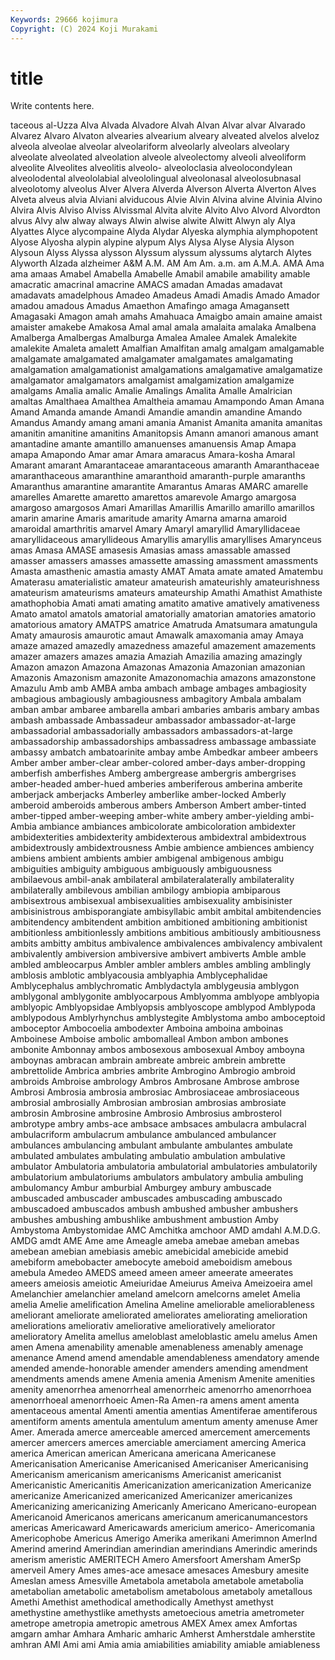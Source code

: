 ```yaml
---
Keywords: 29666 kojimura
Copyright: (C) 2024 Koji Murakami
---
```


# title

Write contents here.



taceous al-Uzza Alva Alvada Alvadore Alvah Alvan Alvar
alvar Alvarado Alvarez Alvaro Alvaton alvearies alvearium alveary alveated alvelos
alveloz alveola alveolae alveolar alveolariform alveolarly alveolars alveolary alveolate alveolated
alveolation alveole alveolectomy alveoli alveoliform alveolite Alveolites alveolitis alveolo- alveoloclasia
alveolocondylean alveolodental alveololabial alveololingual alveolonasal alveolosubnasal alveolotomy alveolus Alver Alvera
Alverda Alverson Alverta Alverton Alves Alveta alveus alvia Alviani alviducous
Alvie Alvin Alvina alvine Alvinia Alvino Alvira Alvis Alviso Alviss
Alvissmal Alvita alvite Alvito Alvo Alvord Alvordton alvus Alvy alw
alway always Alwin alwise alwite Alwitt Alwyn aly Alya Alyattes
Alyce alycompaine Alyda Alydar Alyeska alymphia alymphopotent Alyose Alyosha alypin
alypine alypum Alys Alysa Alyse Alysia Alyson Alysoun Alyss Alyssa
alysson Alyssum alyssum alyssums alytarch Alytes Alyworth Alzada alzheimer A&M
A.M. AM Am Am. a.m. am A.M.A. AMA Ama ama
amaas Amabel Amabella Amabelle Amabil amabile amability amable amacratic amacrinal
amacrine AMACS amadan Amadas amadavat amadavats amadelphous Amadeo Amadeus Amadi
Amadis Amado Amador amadou amadous Amadus Amaethon Amafingo amaga Amagansett
Amagasaki Amagon amah amahs Amahuaca Amaigbo amain amaine amaist amaister
amakebe Amakosa Amal amal amala amalaita amalaka Amalbena Amalberga Amalbergas
Amalburga Amalea Amalee Amalek Amalekite amalekite Amaleta amalett Amalfian Amalfitan
amalg amalgam amalgamable amalgamate amalgamated amalgamater amalgamates amalgamating amalgamation amalgamationist
amalgamations amalgamative amalgamatize amalgamator amalgamators amalgamist amalgamization amalgamize amalgams Amalia
amalic Amalie Amalings Amalita Amalle Amalrician amaltas Amalthaea Amalthea Amaltheia
amamau Amampondo Aman Amana Amand Amanda amande Amandi Amandie amandin
amandine Amando Amandus Amandy amang amani amania Amanist Amanita amanita
amanitas amanitin amanitine amanitins Amanitopsis Amann amanori amanous amant amantadine
amante amantillo amanuenses amanuensis Amap Amapa amapa Amapondo Amar amar
Amara amaracus Amara-kosha Amaral Amarant amarant Amarantaceae amarantaceous amaranth Amaranthaceae
amaranthaceous amaranthine amaranthoid amaranth-purple amaranths Amaranthus amarantine amarantite Amarantus Amaras
AMARC amarelle amarelles Amarette amaretto amarettos amarevole Amargo amargosa amargoso
amargosos Amari Amarillas Amarillis Amarillo amarillo amarillos amarin amarine Amaris
amaritude amarity Amarna amarna amaroid amaroidal amarthritis amarvel Amary Amaryl
amaryllid Amaryllidaceae amaryllidaceous amaryllideous Amaryllis amaryllis amaryllises Amarynceus amas Amasa
AMASE amasesis Amasias amass amassable amassed amasser amassers amasses amassette
amassing amassment amassments Amasta amasthenic amastia amasty AMAT Amata amate
amated Amatembu Amaterasu amaterialistic amateur amateurish amateurishly amateurishness amateurism amateurisms
amateurs amateurship Amathi Amathist Amathiste amathophobia Amati amati amating amatito
amative amatively amativeness Amato amatol amatols amatorial amatorially amatorian amatories
amatorio amatorious amatory AMATPS amatrice Amatruda Amatsumara amatungula Amaty amaurosis
amaurotic amaut Amawalk amaxomania amay Amaya amaze amazed amazedly amazedness
amazeful amazement amazements amazer amazers amazes amazia Amaziah Amazilia amazing
amazingly Amazon amazon Amazona Amazonas Amazonia Amazonian amazonian Amazonis Amazonism
amazonite Amazonomachia amazons amazonstone Amazulu Amb amb AMBA amba ambach
ambage ambages ambagiosity ambagious ambagiously ambagiousness ambagitory Ambala ambalam amban
ambar ambaree ambarella ambari ambaries ambaris ambary ambas ambash ambassade
Ambassadeur ambassador ambassador-at-large ambassadorial ambassadorially ambassadors ambassadors-at-large ambassadorship ambassadorships ambassadress
ambassage ambassiate ambassy ambatch ambatoarinite ambay ambe Ambedkar ambeer ambeers
Amber amber amber-clear amber-colored amber-days amber-dropping amberfish amberfishes Amberg ambergrease
ambergris ambergrises amber-headed amber-hued amberies amberiferous amberina amberite amberjack amberjacks
Amberley amberlike amber-locked Amberly amberoid amberoids amberous ambers Amberson Ambert
amber-tinted amber-tipped amber-weeping amber-white ambery amber-yielding ambi- Ambia ambiance ambiances
ambicolorate ambicoloration ambidexter ambidexterities ambidexterity ambidexterous ambidextral ambidextrous ambidextrously ambidextrousness
Ambie ambience ambiences ambiency ambiens ambient ambients ambier ambigenal ambigenous
ambigu ambiguities ambiguity ambiguous ambiguously ambiguousness ambilaevous ambil-anak ambilateral ambilateralaterally
ambilaterality ambilaterally ambilevous ambilian ambilogy ambiopia ambiparous ambisextrous ambisexual ambisexualities
ambisexuality ambisinister ambisinistrous ambisporangiate ambisyllabic ambit ambital ambitendencies ambitendency ambitendent
ambition ambitioned ambitioning ambitionist ambitionless ambitionlessly ambitions ambitious ambitiously ambitiousness
ambits ambitty ambitus ambivalence ambivalences ambivalency ambivalent ambivalently ambiversion ambiversive
ambivert ambiverts Amble amble ambled ambleocarpus Ambler ambler amblers ambles
ambling amblingly amblosis amblotic amblyacousia amblyaphia Amblycephalidae Amblycephalus amblychromatic Amblydactyla
amblygeusia amblygon amblygonal amblygonite amblyocarpous Amblyomma amblyope amblyopia amblyopic Amblyopsidae
Amblyopsis amblyoscope amblypod Amblypoda amblypodous Amblyrhynchus amblystegite Amblystoma ambo amboceptoid
amboceptor Ambocoelia ambodexter Amboina amboina amboinas Amboinese Amboise ambolic ambomalleal
Ambon ambon ambones ambonite Ambonnay ambos ambosexous ambosexual Amboy amboyna
amboynas ambracan ambrain ambreate ambreic ambrein ambrette ambrettolide Ambrica ambries
ambrite Ambrogino Ambrogio ambroid ambroids Ambroise ambrology Ambros Ambrosane Ambrose
ambrose Ambrosi Ambrosia ambrosia ambrosiac Ambrosiaceae ambrosiaceous ambrosial ambrosially Ambrosian
ambrosian ambrosias ambrosiate ambrosin Ambrosine ambrosine Ambrosio Ambrosius ambrosterol ambrotype
ambry ambs-ace ambsace ambsaces ambulacra ambulacral ambulacriform ambulacrum ambulance ambulanced
ambulancer ambulances ambulancing ambulant ambulante ambulantes ambulate ambulated ambulates ambulating
ambulatio ambulation ambulative ambulator Ambulatoria ambulatoria ambulatorial ambulatories ambulatorily ambulatorium
ambulatoriums ambulators ambulatory ambulia ambuling ambulomancy Ambur amburbial Amburgey ambury
ambuscade ambuscaded ambuscader ambuscades ambuscading ambuscado ambuscadoed ambuscados ambush ambushed
ambusher ambushers ambushes ambushing ambushlike ambushment ambustion Amby Ambystoma Ambystomidae
AMC Amchitka amchoor AMD amdahl A.M.D.G. AMDG amdt AME Ame
ame Ameagle ameba amebae ameban amebas amebean amebian amebiasis amebic
amebicidal amebicide amebid amebiform amebobacter amebocyte ameboid ameboidism amebous amebula
Amedeo AMEDS ameed ameen ameer ameerate ameerates ameers ameiosis ameiotic
Ameiuridae Ameiurus Ameiva Ameizoeira amel Amelanchier amelanchier ameland amelcorn amelcorns
amelet Amelia amelia Amelie amelification Amelina Ameline ameliorable ameliorableness ameliorant
ameliorate ameliorated ameliorates ameliorating amelioration ameliorations ameliorativ ameliorative amelioratively ameliorator
amelioratory Amelita amellus ameloblast ameloblastic amelu amelus Amen amen Amena
amenability amenable amenableness amenably amenage amenance Amend amend amendable amendableness
amendatory amende amended amende-honorable amender amenders amending amendment amendments amends
amene Amenia amenia Amenism Amenite amenities amenity amenorrhea amenorrheal amenorrheic
amenorrho amenorrhoea amenorrhoeal amenorrhoeic Amen-Ra Amen-ra amens ament amenta amentaceous
amental Amenti amentia amentias Amentiferae amentiferous amentiform aments amentula amentulum
amentum amenty amenuse Amer Amer. Amerada amerce amerceable amerced amercement
amercements amercer amercers amerces amerciable amerciament amercing America america American
american Americana americana Americanese Americanisation Americanise Americanised Americaniser Americanising Americanism
americanism americanisms Americanist americanist Americanistic Americanitis Americanization americanization Americanize americanize
Americanized americanized Americanizer americanizes Americanizing americanizing Americanly Americano Americano-european Americanoid
Americanos americans americanum americanumancestors americas Americaward Americawards americium americo- Americomania
Americophobe Americus Amerigo Amerika amerikani Amerimnon AmerInd Amerind amerind Amerindian
amerindian amerindians Amerindic amerinds amerism ameristic AMERITECH Amero Amersfoort Amersham
AmerSp amerveil Amery Ames ames-ace amesace amesaces Amesbury amesite Ameslan
amess Amesville Ametabola ametabola ametabole ametabolia ametabolian ametabolic ametabolism ametabolous
ametaboly ametallous Amethi Amethist amethodical amethodically Amethyst amethyst amethystine amethystlike
amethysts ametoecious ametria ametrometer ametrope ametropia ametropic ametrous AMEX Amex
amex Amfortas amgarn amhar Amhara Amharic amharic Amherst Amherstdale amherstite
amhran AMI Ami ami Amia amia amiabilities amiability amiable amiableness
